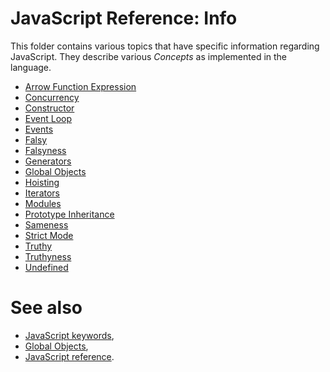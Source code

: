 # JavaScript Reference: Info

This folder contains various topics that have specific information regarding
JavaScript. They describe various _Concepts_ as implemented in the language.

- [Arrow Function Expression](./arrow_function_expression.md)
- [Concurrency](./concurrency.md)
- [Constructor](./constructor.md)
- [Event Loop](./event_loop.md)
- [Events](./events.md)
- [Falsy](./falsy.md)
- [Falsyness](./falsyness.md)
- [Generators](./generators.md)
- [Global Objects](./global_objects.md)
- [Hoisting](./hoisting.md)
- [Iterators](./iterators.md)
- [Modules](./modules.md)
- [Prototype Inheritance](./prototype_inheritance.md)
- [Sameness](./sameness.md)
- [Strict Mode](./strict_mode.md)
- [Truthy](./truthy.md)
- [Truthyness](./truthyness.md)
- [Undefined](./undefined.md)

# See also

- [JavaScript keywords][see-also-keywords],
- [Global Objects][see-also-objects],
- [JavaScript reference][see-also-root].

[see-also-keywords]: ../keywords/README.md
[see-also-objects]: ../objects/README.md
[see-also-root]: ../README.md
